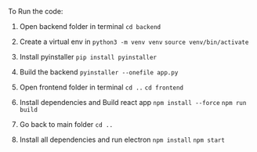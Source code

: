 To Run the code:
1. Open backend folder in terminal
`cd backend`

2. Create a virtual env in 
`python3 -m venv venv`
`source venv/bin/activate`

3. Install pyinstaller
`pip install pyinstaller`

4. Build the backend
`pyinstaller --onefile app.py`

5. Open frontend folder in terminal
`cd ..`
`cd frontend`

6. Install dependencies and Build react app
`npm install --force`
`npm run build`

7. Go back to main folder
`cd ..`

8. Install all dependencies and run electron
`npm install`
`npm start`
